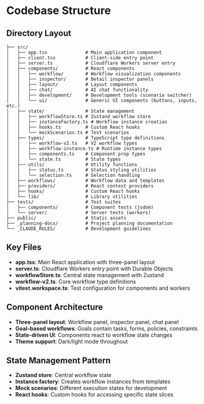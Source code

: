 # Codebase Structure

## Directory Layout

```
├── src/
│   ├── app.tsx              # Main application component
│   ├── client.tsx           # Client-side entry point
│   ├── server.ts            # Cloudflare Workers server entry
│   ├── components/          # React components
│   │   ├── workflow/        # Workflow visualization components
│   │   ├── inspector/       # Detail inspector panels
│   │   ├── layout/          # Layout components
│   │   ├── chat/            # AI chat functionality
│   │   ├── development/     # Development tools (scenario switcher)
│   │   └── ui/              # Generic UI components (buttons, inputs, etc.)
│   ├── state/               # State management
│   │   ├── workflowStore.ts # Zustand workflow store
│   │   ├── instanceFactory.ts # Workflow instance creation
│   │   ├── hooks.ts         # Custom React hooks
│   │   └── mockScenarios.ts # Test scenarios
│   ├── types/               # TypeScript type definitions
│   │   ├── workflow-v2.ts   # V2 workflow types
│   │   ├── workflow-instance.ts # Runtime instance types
│   │   ├── components.ts    # Component prop types
│   │   └── state.ts         # State types
│   ├── utils/               # Utility functions
│   │   ├── status.ts        # Status styling utilities
│   │   └── selection.ts     # Selection handling
│   ├── workflows/           # Workflow data and templates
│   ├── providers/           # React context providers
│   ├── hooks/               # Custom React hooks
│   └── lib/                 # Library utilities
├── tests/                   # Test suites
│   ├── components/          # Component tests (jsdom)
│   └── server/              # Server tests (workers)
├── public/                  # Static assets
├── _planning-docs/          # Project planning documentation
└── _CLAUDE_RULES/           # Development guidelines
```

## Key Files

- **app.tsx**: Main React application with three-panel layout
- **server.ts**: Cloudflare Workers entry point with Durable Objects
- **workflowStore.ts**: Central state management with Zustand
- **workflow-v2.ts**: Core workflow type definitions
- **vitest.workspace.ts**: Test configuration for components and workers

## Component Architecture

- **Three-panel layout**: Workflow panel, inspector panel, chat panel
- **Goal-based workflows**: Goals contain tasks, forms, policies, constraints
- **State-driven UI**: Components react to workflow state changes
- **Theme support**: Dark/light mode throughout

## State Management Pattern

- **Zustand store**: Central workflow state
- **Instance factory**: Creates workflow instances from templates
- **Mock scenarios**: Different execution states for development
- **React hooks**: Custom hooks for accessing specific state slices
